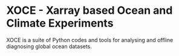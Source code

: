 # XOCE - Xarray based Ocean and Climate Experiments
XOCE is a suite of Python codes and tools for analysing and offline diagnosing global ocean datasets.
